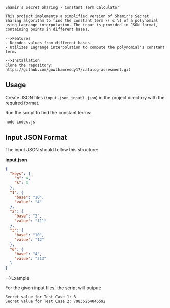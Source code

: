 ```
Shamir's Secret Sharing - Constant Term Calculator

This project implements a simplified version of Shamir's Secret Sharing algorithm to find the constant term \( c \) of a polynomial using Lagrange interpolation. The input is provided in JSON format, containing points in different bases.

-->Features
- Decodes values from different bases.
- Utilizes Lagrange interpolation to compute the polynomial's constant term.

-->Installation
Clone the repository:
https://github.com/gowthamreddy17/catalog-assesment.git
```

## Usage

Create JSON files (`input.json`, `input1.json`) in the project directory with the required format.

Run the script to find the constant terms:
```
node index.js
```

## Input JSON Format

The input JSON should follow this structure:

**input.json**
```json
{
  "keys": {
    "n": 4,
    "k": 3
  },
  "1": {
    "base": "10",
    "value": "4"
  },
  "2": {
    "base": "2",
    "value": "111"
  },
  "3": {
    "base": "10",
    "value": "12"
  },
  "6": {
    "base": "4",
    "value": "213"
  }
}
```

-->Example

For the given input files, the script will output:
```
Secret value for Test Case 1: 3
Secret value for Test Case 2: 79836264046592
```
```


